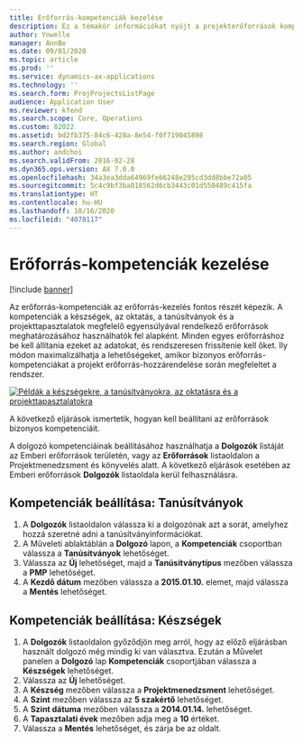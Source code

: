 ```yaml
---
title: Erőforrás-kompetenciák kezelése
description: Ez a témakör információkat nyújt a projekterőforrások kompetenciáinak beállításáról.
author: Yowelle
manager: AnnBe
ms.date: 09/01/2020
ms.topic: article
ms.prod: ''
ms.service: dynamics-ax-applications
ms.technology: ''
ms.search.form: ProjProjectsListPage
audience: Application User
ms.reviewer: kfend
ms.search.scope: Core, Operations
ms.custom: 82022
ms.assetid: bd2fb375-84c6-428a-8e54-f0f719045898
ms.search.region: Global
ms.author: andchoi
ms.search.validFrom: 2016-02-28
ms.dyn365.ops.version: AX 7.0.0
ms.openlocfilehash: 34a3ea3dda64969fe66248e295cd3dd8bbe72a05
ms.sourcegitcommit: 5c4c9bf3ba018562d6cb3443c01d550489c415fa
ms.translationtype: HT
ms.contentlocale: hu-HU
ms.lasthandoff: 10/16/2020
ms.locfileid: "4078117"
---
```

# <a name="manage-resource-competencies"></a>Erőforrás-kompetenciák kezelése

[!include [banner](../includes/banner.md)]

Az erőforrás-kompetenciák az erőforrás-kezelés fontos részét képezik. A kompetenciák a készségek, az oktatás, a tanúsítványok és a projekttapasztalatok megfelelő egyensúlyával rendelkező erőforrások meghatározásához használhatók fel alapként. Minden egyes erőforráshoz be kell állítania ezeket az adatokat, és rendszeresen frissítenie kell őket. Ily módon maximalizálhatja a lehetőségeket, amikor bizonyos erőforrás-kompetenciákat a projekt erőforrás-hozzárendelése során megfeleltet a rendszer.

[![Példák a készségekre, a tanúsítványokra, az oktatásra és a projekttapasztalatokra](./media/projectresourcing06-1024x383.jpg)](./media/projectresourcing06.jpg)

A következő eljárások ismertetik, hogyan kell beállítani az erőforrások bizonyos kompetenciáit.

A dolgozó kompetenciáinak beállításához használhatja a **Dolgozók** listáját az Emberi erőforrások területén, vagy az **Erőforrások** listaoldalon a Projektmenedzsment és könyvelés alatt. A következő eljárások esetében az Emberi erőforrások **Dolgozók** listaoldala kerül felhasználásra.

## <a name="set-up-competencies-certificates"></a>Kompetenciák beállítása: Tanúsítványok

1. A **Dolgozók** listaoldalon válassza ki a dolgozónak azt a sorát, amelyhez hozzá szeretné adni a tanúsítványinformációkat.
2. A Műveleti ablaktáblán a **Dolgozó** lapon, a **Kompetenciák** csoportban válassza a **Tanúsítványok** lehetőséget.
3. Válassza az **Új** lehetőséget, majd a **Tanúsítványtípus** mezőben válassza a **PMP** lehetőséget.
4. A **Kezdő dátum** mezőben válassza a **2015.01.10.** elemet, majd válassza a **Mentés** lehetőséget.

## <a name="set-up-competencies-skills"></a>Kompetenciák beállítása: Készségek

1. A **Dolgozók** listaoldalon győződjön meg arról, hogy az előző eljárásban használt dolgozó még mindig ki van választva. Ezután a Művelet panelen a **Dolgozó** lap **Kompetenciák** csoportjában válassza a **Készségek** lehetőséget.
2. Válassza az **Új** lehetőséget.
3. A **Készség** mezőben válassza a **Projektmenedzsment** lehetőséget.
4. A **Szint** mezőben válassza az **5 szakértő** lehetőséget.
5. A **Szint dátuma** mezőben válassza a **2014.01.14.** lehetőséget.
6. A **Tapasztalati évek** mezőben adja meg a **10** értéket.
7. Válassza a **Mentés** lehetőséget, és zárja be az oldalt.
